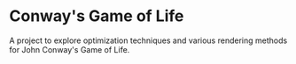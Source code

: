 # Conway's Game of Life
A project to explore optimization techniques and various rendering methods for John Conway's Game of Life.

